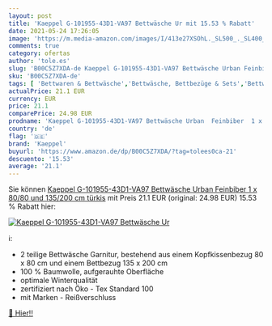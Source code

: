 ```yaml
---
layout: post
title: 'Kaeppel G-101955-43D1-VA97 Bettwäsche Ur mit 15.53 % Rabatt'
date: 2021-05-24 17:26:05
image: 'https://m.media-amazon.com/images/I/413e27XSOhL._SL500_._SL400_.jpg'
comments: true
category: ofertas
author: 'tole.es'
slug: 'B00C5Z7XDA-de Kaeppel G-101955-43D1-VA97 Bettwäsche Urban Feinbiber 1 x...'
sku: 'B00C5Z7XDA-de'
tags: [ 'Bettwaren & Bettwäsche','Bettwäsche, Bettbezüge & Sets','Bettwäsche-Sets','Küche, Haushalt & Wohnen','kaeppel', ]
actualPrice: 21.1 EUR
currency: EUR
price: 21.1
comparePrice: 24.98 EUR
prodname: 'Kaeppel G-101955-43D1-VA97 Bettwäsche Urban  Feinbiber  1 x 80/80 und 135/200 cm  türkis'
country: 'de'
flag: '🇩🇪'
brand: 'Kaeppel'
buyurl: 'https://www.amazon.de/dp/B00C5Z7XDA/?tag=tolees0ca-21'
descuento: '15.53'
average: '21.1'
---
```


Sie können [Kaeppel G-101955-43D1-VA97 Bettwäsche Urban  Feinbiber  1 x 80/80 und 135/200 cm  türkis](https://www.amazon.de/dp/B00C5Z7XDA/?tag=tolees0ca-21) mit Preis 21.1 EUR (original: 24.98 EUR) 15.53 % Rabatt hier:

[![Kaeppel G-101955-43D1-VA97 Bettwäsche Ur](https://m.media-amazon.com/images/I/413e27XSOhL._SL500_._SL400_.jpg)](https://www.amazon.de/dp/B00C5Z7XDA/?tag=tolees0ca-21)

ℹ️:

- 2 teilige Bettwäsche Garnitur, bestehend aus einem Kopfkissenbezug 80 x 80 cm und einem Bettbezug 135 x 200 cm
- 100 % Baumwolle, aufgerauhte Oberfläche
- optimale Winterqualität
- zertifiziert nach Öko - Tex Standard 100
- mit Marken - Reißverschluss

[🛒 Hier!!](https://www.amazon.de/dp/B00C5Z7XDA/?tag=tolees0ca-21)
